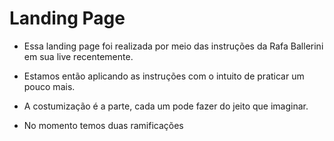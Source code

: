 # Landing Page
* Essa landing page foi realizada por meio das instruções da Rafa Ballerini em sua live recentemente.
 
* Estamos então aplicando as instruções com o intuito de praticar um pouco mais.
 
* A costumização é a parte, cada um pode fazer do jeito que imaginar.

* No momento temos duas ramificações

